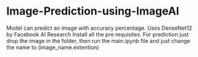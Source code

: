 # Image-Prediction-using-ImageAI
Model can predict an image with accuracy percentage. Uses DenseNet12 by Facebook AI Research
Install all the pre requisites.
For prediction just drop the image in the folder, then run the main.ipynb file and just change the name to (image_name.extention) 
